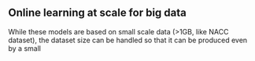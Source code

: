 ## Online learning at scale for big data

While these models are based on small scale data (>1GB, like NACC dataset), the dataset size can be handled so that it can be produced even by a small
